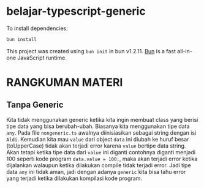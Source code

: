 # belajar-typescript-generic

To install dependencies:

```bash
bun install
```

This project was created using `bun init` in bun v1.2.11. [Bun](https://bun.sh) is a fast all-in-one JavaScript runtime.

# RANGKUMAN MATERI

## Tanpa Generic

Kita tidak menggunakan generic ketika kita ingin membuat class yang berisi tipe data yang bisa berubah-ubah. Biasanya kita menggunakan tipe data `any`. Pada file `nongeneric.ts` awalnya diinisiasikan sebagai string dengan isi `Aldi`. Kemudian kita mau `value` dari object `data` ini diubah ke huruf besar (toUpperCase) tidak akan terjadi error karena `value` bertipe data string. Akan tetapi ketika tipe data dari `value` ini diganti contohnya diganti menjadi 100 seperti kode program `data.value = 100;`, maka akan terjadi error ketika dijalankan walaupun ketika dilakukan compile tidak terjadi error. Jadi tipe data `any` ini tidak aman, jadi dengan adanya `generic` kita bisa tahu error yang terjadi ketika dilakukan kompilasi kode program. 